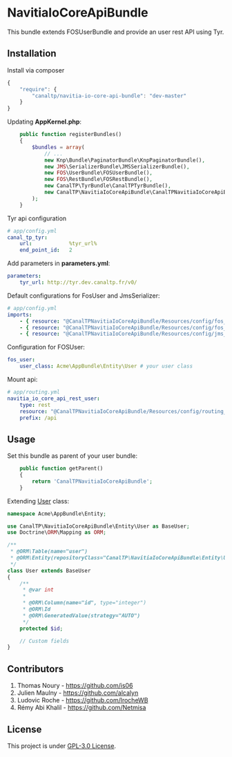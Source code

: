 NavitiaIoCoreApiBundle
======================

This bundle extends FOSUserBundle and provide an user rest API using Tyr.


## Installation

Install via composer

``` js
{
    "require": {
        "canaltp/navitia-io-core-api-bundle": "dev-master"
    }
}
```

Updating **AppKernel.php**:

``` php
    public function registerBundles()
    {
        $bundles = array(
            // ...
            new Knp\Bundle\PaginatorBundle\KnpPaginatorBundle(),
            new JMS\SerializerBundle\JMSSerializerBundle(),
            new FOS\UserBundle\FOSUserBundle(),
            new FOS\RestBundle\FOSRestBundle(),
            new CanalTP\TyrBundle\CanalTPTyrBundle(),
            new CanalTP\NavitiaIoCoreApiBundle\CanalTPNavitiaIoCoreApiBundle(),
        );
    }
```

Tyr api configuration

``` yml
# app/config.yml
canal_tp_tyr:
    url:            %tyr_url%
    end_point_id:   2
```

Add parameters in **parameters.yml**:

``` yml
parameters:
    tyr_url: http://tyr.dev.canaltp.fr/v0/
```

Default configurations for FosUser and JmsSerializer:

``` yml
# app/config.yml
imports:
    - { resource: "@CanalTPNavitiaIoCoreApiBundle/Resources/config/fos_user.yml"}
    - { resource: "@CanalTPNavitiaIoCoreApiBundle/Resources/config/fos_rest.yml"}
    - { resource: "@CanalTPNavitiaIoCoreApiBundle/Resources/config/jms_serializer.yml"}
```

Configuration for FOSUser:

``` yml
fos_user:
    user_class: Acme\AppBundle\Entity\User # your user class
```

Mount api:

``` yml
# app/routing.yml
navitia_io_core_api_rest_user:
    type: rest
    resource: "@CanalTPNavitiaIoCoreApiBundle/Resources/config/routing_rest.yml"
    prefix: /api
```


## Usage

Set this bundle as parent of your user bundle:

``` php
    public function getParent()
    {
        return 'CanalTPNavitiaIoCoreApiBundle';
    }
```

Extending [User](Entity/User.php) class:

``` php
namespace Acme\AppBundle\Entity;

use CanalTP\NavitiaIoCoreApiBundle\Entity\User as BaseUser;
use Doctrine\ORM\Mapping as ORM;

/**
 * @ORM\Table(name="user")
 * @ORM\Entity(repositoryClass="CanalTP\NavitiaIoCoreApiBundle\Entity\UserRepository")
 */
class User extends BaseUser
{
    /**
     * @var int
     *
     * @ORM\Column(name="id", type="integer")
     * @ORM\Id
     * @ORM\GeneratedValue(strategy="AUTO")
     */
    protected $id;

    // Custom fields
}
```


## Contributors

1. Thomas Noury - <https://github.com/is06>
2. Julien Maulny - <https://github.com/alcalyn>
3. Ludovic Roche - <https://github.com/lrocheWB>
4. Rémy Abi Khalil - <https://github.com/Netmisa>


## License

This project is under [GPL-3.0 License](LICENSE).
